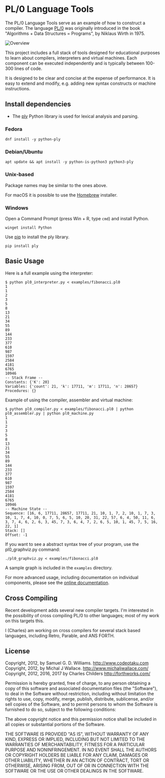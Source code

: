 # PL/0 Language Tools

The PL/0 Language Tools serve as an example of how to construct a
compiler. The language [PL/0](https://en.wikipedia.org/wiki/PL/0) was
originally introduced in the book "Algorithms + Data Structures = Programs",
by Niklaus Wirth in 1975.

![Overview](Overview.png)

This project includes a full stack of tools designed for educational
purposes to learn about compilers, interpreters and virtual machines.
Each component can be executed independently and is typically between
100-300 lines of code.

It is designed to be clear and concise at the expense of performance. It
is easy to extend and modify, e.g. adding new syntax constructs or
machine instructions.

## Install dependencies

* The [ply](https://www.dabeaz.com/ply/) Python library is used for lexical analysis and parsing.

### Fedora

	dnf install -y python-ply

### Debian/Ubuntu

	apt update && apt install -y python-is-python3 python3-ply

### Unix-based

Package names may be similar to the ones above.

For macOS it is possible to use the [Homebrew](https://brew.sh/) installer.

### Windows

Open a Command Prompt (press Win + R, type `cmd`) and install Python.

	winget install Python

Use [pip](https://pip.pypa.io/) to install the ply library.

	pip install ply

## Basic Usage

Here is a full example using the interpreter:

	$ python pl0_interpreter.py < examples/fibonacci.pl0
	1
	1
	2
	3
	5
	8
	13
	21
	34
	55
	89
	144
	233
	377
	610
	987
	1597
	2584
	4181
	6765
	10946
	-- Stack Frame --
	Constants: {'K': 20}
	Variables: {'count': 21, 'k': 17711, 'm': 17711, 'n': 28657}
	Procedures: {}

Example of using the compiler, assembler and virtual machine:

	$ python pl0_compiler.py < examples/fibonacci.pl0 | python pl0_assembler.py | python pl0_machine.py
	1
	1
	2
	3
	5
	8
	13
	21
	34
	55
	89
	144
	233
	377
	610
	987
	1597
	2584
	4181
	6765
	10946
	-- Machine State --
	Sequence: [16, 6, 17711, 28657, 17711, 21, 10, 1, 7, 2, 10, 1, 7, 3, 10, 1, 7, 4, 10, 0, 7, 5, 6, 5, 10, 20, 31, 22, 57, 6, 4, 50, 11, 6, 3, 7, 4, 6, 2, 6, 3, 45, 7, 3, 6, 4, 7, 2, 6, 5, 10, 1, 45, 7, 5, 16, 22, 1]
	Stack: []
	Offset: -1

If you want to see a abstract syntax tree of your program, use the pl0_graphviz.py command:

	./pl0_graphviz.py < examples/fibonacci.pl0

A sample graph is included in the `examples` directory.

For more advanced usage, including documentation on individual components, please see the [online documentation](http://programming.dojo.net.nz/study/pl0-language-tools/index).

## Cross Compiling

Recent development adds several new compiler targets. I'm interested in the possibility of cross compiling PL/0 to other languages; most of my work on this targets this.

I (Charles) am working on cross compilers for several stack based languages, including Retro, Parable, and ANS FORTH.

## License

Copyright, 2012, by Samuel G. D. Williams. <http://www.codeotaku.com>  
Copyright, 2012, by Michal J Wallace. <http://www.michaljwallace.com/>  
Copyright, 2012, 2016, 2017 by Charles Childers <http://forthworks.com/>  

Permission is hereby granted, free of charge, to any person obtaining a copy
of this software and associated documentation files (the "Software"), to deal
in the Software without restriction, including without limitation the rights
to use, copy, modify, merge, publish, distribute, sublicense, and/or sell
copies of the Software, and to permit persons to whom the Software is
furnished to do so, subject to the following conditions:

The above copyright notice and this permission notice shall be included in
all copies or substantial portions of the Software.

THE SOFTWARE IS PROVIDED "AS IS", WITHOUT WARRANTY OF ANY KIND, EXPRESS OR
IMPLIED, INCLUDING BUT NOT LIMITED TO THE WARRANTIES OF MERCHANTABILITY,
FITNESS FOR A PARTICULAR PURPOSE AND NONINFRINGEMENT. IN NO EVENT SHALL THE
AUTHORS OR COPYRIGHT HOLDERS BE LIABLE FOR ANY CLAIM, DAMAGES OR OTHER
LIABILITY, WHETHER IN AN ACTION OF CONTRACT, TORT OR OTHERWISE, ARISING FROM,
OUT OF OR IN CONNECTION WITH THE SOFTWARE OR THE USE OR OTHER DEALINGS IN
THE SOFTWARE.
